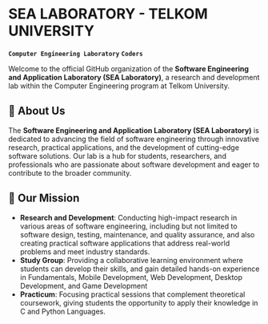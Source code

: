 # SEA LABORATORY - TELKOM UNIVERSITY

**`Computer Engineering Laboratory`** **`Coders`**

Welcome to the official GitHub organization of the **Software Engineering and Application Laboratory (SEA Laboratory)**, a research and development lab within the Computer Engineering program at Telkom University.

## 📝 About Us

The **Software Engineering and Application Laboratory (SEA Laboratory)** is dedicated to advancing the field of software engineering through innovative research, practical applications, and the development of cutting-edge software solutions. Our lab is a hub for students, researchers, and professionals who are passionate about software development and eager to contribute to the broader community.

## 🎯 Our Mission

- **Research and Development**: Conducting high-impact research in various areas of software engineering, including but not limited to software design, testing, maintenance, and quality assurance, and also creating practical software applications that address real-world problems and meet industry standards.
- **Study Group**: Providing a collaborative learning environment where students can develop their skills, and gain detailed hands-on experience in Fundamentals, Mobile Development, Web Development, Desktop Development, and Game Development
- **Practicum**: Focusing practical sessions that complement theoretical coursework, giving students the opportunity to apply their knowledge in C and Python Languages.


